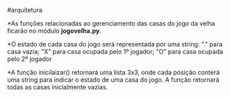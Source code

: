 #arquitetura


*As funções relacionadas ao gerenciamento das casas do
jogo da velha ficarão no módulo **jogovelha.py**.


*O estado de cada casa do jogo será representada por uma
string: "." para casa vazia; "X" para casa ocupada pelo 1º
jogador; "O" para casa ocupada pelo 2º jogador


*A função inicilaizar() retornará uma lista 3x3, onde cada
posição conterá uma string para indicar o estado de uma 
casa do jogo. A função retornará todas as casas
inicialmente vazias.